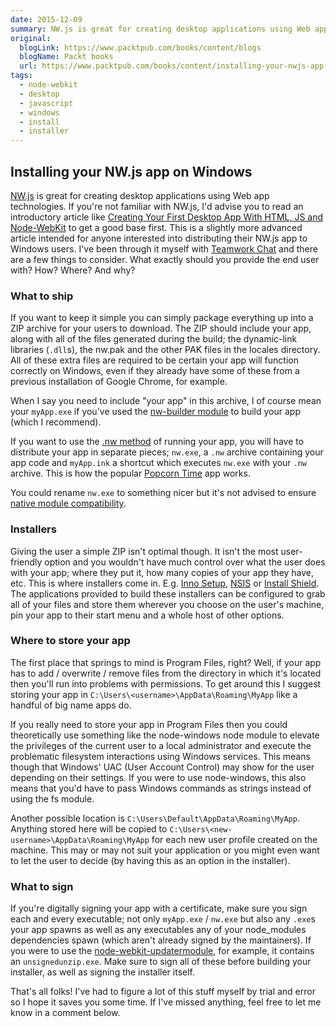 ```yaml
---
date: 2015-12-09
summary: NW.js is great for creating desktop applications using Web app technologies. If you're not familiar with NW.js, I'd advise you to read an introductory article like Creating Your First Desktop App With HTML, JS and Node-WebKit to get a good base first. This is a slightly more advanced article intended for anyone interested into distributing their NW.js app to Windows users.
original:
  blogLink: https://www.packtpub.com/books/content/blogs
  blogName: Packt books
  url: https://www.packtpub.com/books/content/installing-your-nwjs-app-windows
tags:
  - node-webkit
  - desktop
  - javascript
  - windows
  - install
  - installer
---
```


## Installing your NW.js app on Windows

[NW.js](https://github.com/nwjs/nw.js) is great for creating desktop applications using Web app technologies. If you're not familiar with NW.js, I'd advise you to read an introductory article like [Creating Your First Desktop App With HTML, JS and Node-WebKit](http://tutorialzine.com/2015/01/your-first-node-webkit-app/) to get a good base first. This is a slightly more advanced article intended for anyone interested into distributing their NW.js app to Windows users. I've been through it myself with [Teamwork Chat](https://www.teamwork.com/chat) and there are a few things to consider. What exactly should you provide the end user with? How? Where? And why?

### What to ship

If you want to keep it simple you can simply package everything up into a ZIP archive for your users to download. The ZIP should include your app, along with all of the files generated during the build; the dynamic-link libraries (`.dll`s), the nw.pak and the other PAK files in the locales directory. All of these extra files are required to be certain your app will function correctly on Windows, even if they already have some of these from a previous installation of Google Chrome, for example.

When I say you need to include "your app" in this archive, I of course mean your `myApp.exe` if you've used the [nw-builder module](https://github.com/nwjs/nw-builder) to build your app (which I recommend).

If you want to use the [.nw method](https://github.com/nwjs/nw.js/wiki/How-to-run-apps) of running your app, you will have to distribute your app in separate pieces; `nw.exe`, a `.nw` archive containing your app code and `myApp.ink` a shortcut which executes `nw.exe` with your `.nw` archive. This is how the popular [Popcorn Time](https://popcorntime.io/) app works.

You could rename `nw.exe` to something nicer but it's not advised to ensure [native module compatibility](https://github.com/nwjs/nw.js/issues/199#issuecomment-91411953).

### Installers

Giving the user a simple ZIP isn't optimal though. It isn't the most user-friendly option and you wouldn't have much control over what the user does with your app; where they put it, how many copies of your app they have, etc. This is where installers come in. E.g. [Inno Setup](http://www.jrsoftware.org/isinfo.php), [NSIS](http://nsis.sourceforge.net/Main_Page) or [Install Shield](http://www.flexerasoftware.com/producer/products/software-installation/installshield-software-installer/). The applications provided to build these installers can be configured to grab all of your files and store them wherever you choose on the user's machine, pin your app to their start menu and a whole host of other options.

### Where to store your app

The first place that springs to mind is Program Files, right? Well, if your app has to add / overwrite / remove files from the directory in which it's located then you'll run into problems with permissions. To get around this I suggest storing your app in `C:\Users\<username>\AppData\Roaming\MyApp` like a handful of big name apps do.

If you really need to store your app in Program Files then you could theoretically use something like the node-windows node module to elevate the privileges of the current user to a local administrator and execute the problematic filesystem interactions using Windows services. This means though that Windows' UAC (User Account Control) may show for the user depending on their settings. If you were to use node-windows, this also means that you'd have to pass Windows commands as strings instead of using the fs module.

Another possible location is `C:\Users\Default\AppData\Roaming\MyApp`. Anything stored here will be copied to `C:\Users\<new-username>\AppData\Roaming\MyApp` for each new user profile created on the machine. This may or may not suit your application or you might even want to let the user to decide (by having this as an option in the installer).

### What to sign

If you're digitally signing your app with a certificate, make sure you sign each and every executable; not only `myApp.exe` / `nw.exe` but also any `.exe`s your app spawns as well as any executables any of your node_modules dependencies spawn (which aren't already signed by the maintainers). If you were to use the [node-webkit-updatermodule](https://github.com/edjafarov/node-webkit-updater/), for example, it contains an `unsignedunzip.exe`. Make sure to sign all of these before building your installer, as well as signing the installer itself.

That's all folks! I've had to figure a lot of this stuff myself by trial and error so I hope it saves you some time. If I've missed anything, feel free to let me know in a comment below.
